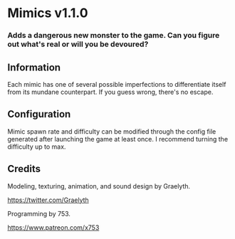 # Mimics v1.1.0
### Adds a dangerous new monster to the game. Can you figure out what's real or will you be devoured?

## Information
Each mimic has one of several possible imperfections to differentiate itself from its mundane counterpart. If you guess wrong, there's no escape.

## Configuration
Mimic spawn rate and difficulty can be modified through the config file generated after launching the game at least once. I recommend turning the difficulty up to max.

## Credits
Modeling, texturing, animation, and sound design by Graelyth.

https://twitter.com/Graelyth

Programming by 753.

https://www.patreon.com/x753